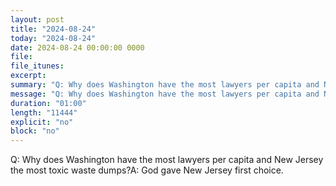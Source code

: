 ```yaml
---
layout: post
title: "2024-08-24"
today: "2024-08-24"
date: 2024-08-24 00:00:00 0000
file:
file_itunes:
excerpt:
summary: "Q: Why does Washington have the most lawyers per capita and New Jersey the most toxic waste dumps?A: God gave New Jersey first choice."
message: "Q: Why does Washington have the most lawyers per capita and New Jersey the most toxic waste dumps?A: God gave New Jersey first choice."
duration: "01:00"
length: "11444"
explicit: "no"
block: "no"
---
```

Q: Why does Washington have the most lawyers per capita and New Jersey the most toxic waste dumps?A: God gave New Jersey first choice.

